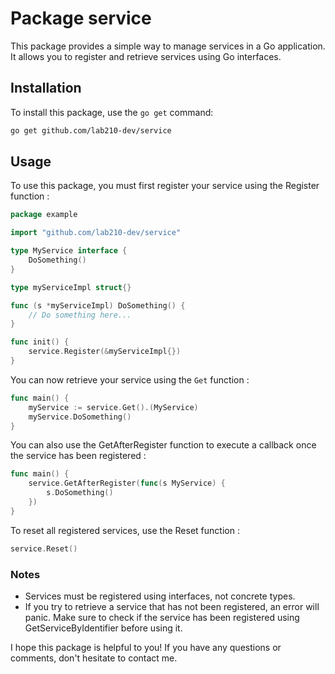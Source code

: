 # Package service
This package provides a simple way to manage services in a Go application. It allows you to register and retrieve services using Go interfaces.

## Installation
To install this package, use the `go get` command:

```bash
go get github.com/lab210-dev/service
```

## Usage
To use this package, you must first register your service using the Register function :

```go
package example

import "github.com/lab210-dev/service"

type MyService interface {
	DoSomething()
}

type myServiceImpl struct{}

func (s *myServiceImpl) DoSomething() {
	// Do something here...
}

func init() {
	service.Register(&myServiceImpl{})
}
```

You can now retrieve your service using the `Get` function :

```go
func main() {
	myService := service.Get().(MyService)
	myService.DoSomething()
}
```

You can also use the GetAfterRegister function to execute a callback once the service has been registered :

```go 
func main() {
	service.GetAfterRegister(func(s MyService) {
		s.DoSomething()
	})
}
```

To reset all registered services, use the Reset function :
```go
service.Reset()
```

### Notes
- Services must be registered using interfaces, not concrete types.
- If you try to retrieve a service that has not been registered, an error will panic. Make sure to check if the service has been registered using GetServiceByIdentifier before using it.

I hope this package is helpful to you! If you have any questions or comments, don't hesitate to contact me.